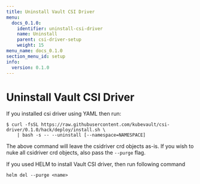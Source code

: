 ```yaml
---
title: Uninstall Vault CSI Driver
menu:
  docs_0.1.0:
    identifier: uninstall-csi-driver
    name: Uninstall
    parent: csi-driver-setup
    weight: 15
menu_name: docs_0.1.0
section_menu_id: setup
info:
  version: 0.1.0
---
```


# Uninstall Vault CSI Driver

If you installed csi driver using YAML then run:

```console
$ curl -fsSL https://raw.githubusercontent.com/kubevault/csi-driver/0.1.0/hack/deploy/install.sh \
    | bash -s -- --uninstall [--namespace=NAMESPACE]

```

The above command will leave the csidriver crd objects as-is. If you wish to nuke all csidriver crd objects, also pass the `--purge` flag.

If you used HELM to install Vault CSI driver, then run following command

```console
helm del --purge <name>
```
